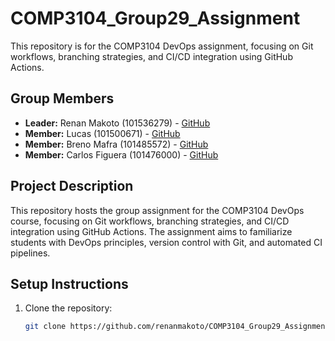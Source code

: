 # COMP3104_Group29_Assignment

This repository is for the COMP3104 DevOps assignment, focusing on Git workflows, branching strategies, and CI/CD integration using GitHub Actions.

## Group Members
- **Leader:** Renan Makoto (101536279) - [GitHub](https://github.com/renanmakoto)
- **Member:** Lucas (101500671) - [GitHub](https://github.com/Stuaarts)
- **Member:** Breno Mafra (101485572) - [GitHub](https://github.com/BrenoMafra13)
- **Member:** Carlos Figuera (101476000) - [GitHub](https://github.com/101476000)

## Project Description
This repository hosts the group assignment for the COMP3104 DevOps course, focusing on Git workflows, branching strategies, and CI/CD integration using GitHub Actions. The assignment aims to familiarize students with DevOps principles, version control with Git, and automated CI pipelines.

## Setup Instructions
1. Clone the repository:
   ```bash
   git clone https://github.com/renanmakoto/COMP3104_Group29_Assignment.git
